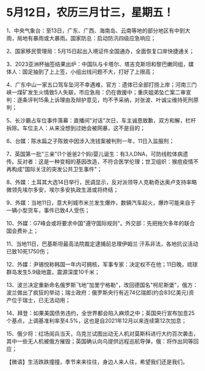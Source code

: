 # 5月12日，农历三月廿三，星期五！

1、中央气象台：至13日，广东、广西、海南岛、云南等地的部分地区有中到大雨，局地有暴雨或大暴雨。国家防总：启动防汛四级应急响应；

2、国家移民管理局：5月15日起出入境证件全国通办，全面恢复口岸快捷通关；

3、2023亚洲杯抽签结果出炉：中国队与卡塔尔、塔吉克斯坦和黎巴嫩同组，媒体人：国足抽到了上上签，小组出线问题不大，打好了上限高；

4、广东中山一家五口驾车坠河不幸遇难，官方：遗体已全部打捞上岸；河南三门峡一煤矿发生火情致5人失联，市应急局：仍在救援中；重庆姐弟坠亡案二审宣判：逐条评判15条上诉理由及辩护意见，均不予采纳，对张波、叶诚尘维持死刑原判；

5、长沙霸占车位事件落幕：直播间"对话"次日，车主诚恳致歉，双方和解，栏杆拆除。车位主人：从来没想到过她会被网暴，这不是目的；

6、台媒：陈水扁之子陈致中因涉入洗钱案被判刑一年，11日入监服刑；

7、英国第一批"三亲"(1个爸爸2个妈)婴儿诞生：有3人DNA，可防线粒体病遗传。反对者：这是一种变相的基因改造，不符合医学伦理；世卫组织：猴痘疫情不再构成"国际关注的突发公共卫生事件"；

8、外媒：土耳其大选14日举行，民调显示，反对派领导人克勒奇达奥卢支持率略微领先埃尔多安，埃尔多安执政生涯或将终结；

9、外媒：当地11日，意大利城市米兰发生爆炸，数辆汽车起火，爆炸可能来自于一辆小型货车，事件已致4人受伤；

10、外媒：G7峰会或将要求中国"遵守国际规则"。外交部：先把拖欠多年的联合国会费补上；

11、当地11日，巴基斯坦最高法院裁定逮捕前总理伊姆兰·汗系非法，各地抗议活动已致10死1750伤；

12、外媒：尹锡悦称韩国一年内可拥核，军事专家：决定权不在他；11日晚，琉球群岛发生5.9级地震，震源深度10千米；

13、波兰决定重新命名俄罗斯飞地"加里宁格勒"，改回德国名"柯尼斯堡"，俄方：波兰做出了疯狂的举动；瑞士政府：俄罗斯央行有近74亿瑞郎(约合83亿美元)资产位于瑞士，已无法动用；

14、拜登：如果美国债务违约，全世界都会陷入麻烦之中；英国央行宣布加息25个基点，上调基准利率至4.5%，这也是自2021年12月以来连续第12次加息；

15、俄少将：红场阅兵当天，乌克兰试图出动无人机对莫斯科进行大约百次袭击，其中一些无人机被俄方摧毁；英国确认向乌提供远程巡航导弹，俄：将作出同等回应；



【微语】生活跌跌撞撞，季节来来往往，身边人来人往，希望我们还是我们。

